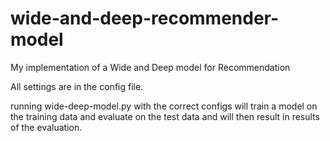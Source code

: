 # wide-and-deep-recommender-model
My implementation of a Wide and Deep model for Recommendation

All settings are in the config file. 

running wide-deep-model.py with the correct configs will train a model on the training data and evaluate on the test data and will then result in results of the evaluation.
